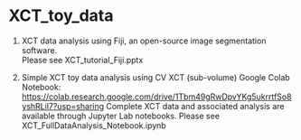# XCT_toy_data

1. XCT data analysis using Fiji, an open-source image segmentation software. \
Please see XCT_tutorial_Fiji.pptx

2. Simple XCT toy data analysis using CV
XCT (sub-volume) Google Colab Notebook: https://colab.research.google.com/drive/1Tbm49gRwDpvYKg5ukrrtfSo8yshRLil7?usp=sharing
Complete XCT data and associated analysis are available through Jupyter Lab notebooks. Please see XCT_FullDataAnalysis_Notebook.ipynb
